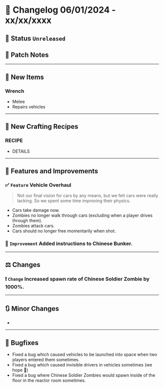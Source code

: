 # :bookmark_tabs:  Changelog 06/01/2024 - xx/xx/xxxx

## :red_circle: Status `Unreleased`
<!-- ## :green_circle: Status `Released` -->

## :speech_balloon: Patch Notes

________

## :gun: New Items

### Wrench
- Melee
- Repairs vehicles

________

## :thread: New Crafting Recipes

### RECIPE
- DETAILS

________

## :loudspeaker: Features and Improvements


### :white_check_mark: `Feature` Vehicle Overhaul
> Not our final vision for cars by any means, but we felt cars were really lacking. So we spent some time improving their physics.
- Cars take damage now.
- Zombies no longer walk through cars (excluding when a player drives through them).
- Zombies attack cars.
- Cars should no longer free momentarily when shot.

### :arrow_up_small: `Improvement` Added instructions to Chinese Bunker.

________

## :balance_scale: Changes

### :exclamation: `Change` Increased spawn rate of Chinese Soldier Zombie by 1000%.

________

## :arrows_clockwise: Minor Changes
-

________

## :bug: Bugfixes
- Fixed a bug which caused vehicles to be launched into space when two players entered them sometimes.
- Fixed a bug which caused invisible drivers in vehicles sometimes (we hope 🤞)
- Fixed a bug where Chinese Soldier Zombies would spawn inside of the floor in the reactor room sometimes.
